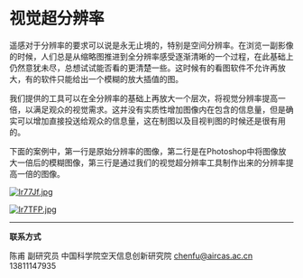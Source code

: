 # 视觉超分辨率


遥感对于分辨率的要求可以说是永无止境的，特别是空间分辨率。在浏览一副影像的时候，人们总是从缩略图推进到全分辨率感受逐渐清晰的一个过程，在此基础上仍然意犹未尽，总想试试能否看的更清楚一些。这时候有的看图软件不允许再放大，有的软件只能给出一个模糊的放大插值的图。

我们提供的工具可以在全分辨率的基础上再放大一个层次，将视觉分辨率提高一倍，以满足观众的视觉需求。这并没有实质性增加图像内在包含的信息量，但是确实可以增加直接投送给观众的信息量，这在制图以及目视判图的时候还是很有用的。

下面的案例中，第一行是原始分辨率的图像，第二行是在Photoshop中将图像放大一倍后的模糊图像，第三行是通过我们的视觉超分辨率工具制作出来的分辨率提高一倍的图像。



[![Ir77Jf.jpg](https://z3.ax1x.com/2021/11/13/Ir77Jf.jpg)](https://imgtu.com/i/Ir77Jf)

[![Ir7TFP.jpg](https://z3.ax1x.com/2021/11/13/Ir7TFP.jpg)](https://imgtu.com/i/Ir7TFP)

---

**联系方式**

陈甫 副研究员
中国科学院空天信息创新研究院
chenfu@aircas.ac.cn
13811147935

